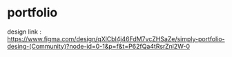 # portfolio

design link : https://www.figma.com/design/qXlCbl4j46FdM7vcZHSaZe/simply-portfolio-desing-(Community)?node-id=0-1&p=f&t=P62fQa4tRsrZnl2W-0
